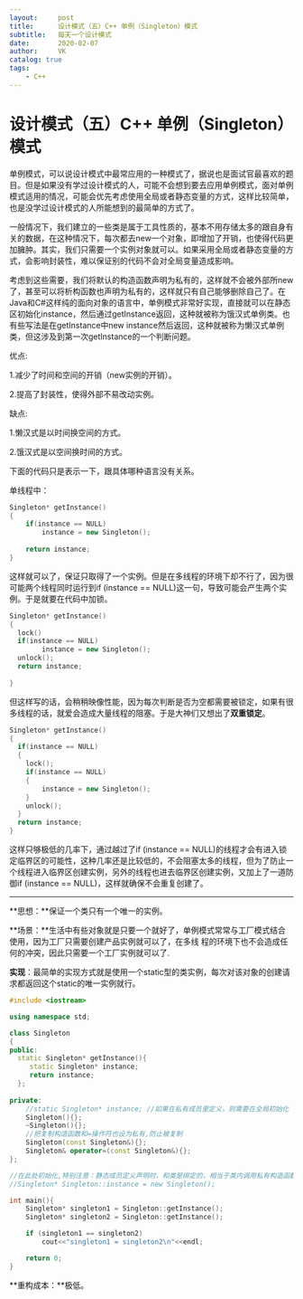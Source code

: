 ```yaml
---
layout:     post
title:      设计模式（五）C++ 单例（Singleton）模式
subtitle:   每天一个设计模式
date:       2020-02-07
author:     VK
catalog: true
tags:
    - C++
---
```




# 设计模式（五）C++ 单例（Singleton）模式

单例模式，可以说设计模式中最常应用的一种模式了，据说也是面试官最喜欢的题目。但是如果没有学过设计模式的人，可能不会想到要去应用单例模式，面对单例模式适用的情况，可能会优先考虑使用全局或者静态变量的方式，这样比较简单，也是没学过设计模式的人所能想到的最简单的方式了。

一般情况下，我们建立的一些类是属于工具性质的，基本不用存储太多的跟自身有关的数据，在这种情况下，每次都去new一个对象，即增加了开销，也使得代码更加臃肿。其实，我们只需要一个实例对象就可以。如果采用全局或者静态变量的方式，会影响封装性，难以保证别的代码不会对全局变量造成影响。

考虑到这些需要，我们将默认的构造函数声明为私有的，这样就不会被外部所new了，甚至可以将析构函数也声明为私有的，这样就只有自己能够删除自己了。在Java和C#这样纯的面向对象的语言中，单例模式非常好实现，直接就可以在静态区初始化instance，然后通过getInstance返回，这种就被称为饿汉式单例类。也有些写法是在getInstance中new instance然后返回，这种就被称为懒汉式单例类，但这涉及到第一次getInstance的一个判断问题。

优点:

1.减少了时间和空间的开销（new实例的开销）。

2.提高了封装性，使得外部不易改动实例。

缺点:

1.懒汉式是以时间换空间的方式。

2.饿汉式是以空间换时间的方式。

下面的代码只是表示一下，跟具体哪种语言没有关系。

单线程中：

```c++
Singleton* getInstance()
{
  	if(instance == NULL)
      	instance = new Singleton();
  
  	return instance;
}
```

这样就可以了，保证只取得了一个实例。但是在多线程的环境下却不行了，因为很可能两个线程同时运行到if (instance == NULL)这一句，导致可能会产生两个实例。于是就要在代码中加锁。

```c++
Singleton* getInstance()
{
  lock()
  if(instance == NULL)
      	instance = new Singleton();
  unlock();
  return instance;
  
}

```

但这样写的话，会稍稍映像性能，因为每次判断是否为空都需要被锁定，如果有很多线程的话，就爱会造成大量线程的阻塞。于是大神们又想出了**双重锁定**。

```c++
Singleton* getInstance()
{
  if(instance == NULL)
  {
    lock();
  	if(instance == NULL)
    {
      	instance = new Singleton();
    }
  	unlock();
  }
  return instance;
}
```

这样只够极低的几率下，通过越过了if (instance == NULL)的线程才会有进入锁定临界区的可能性，这种几率还是比较低的，不会阻塞太多的线程，但为了防止一个线程进入临界区创建实例，另外的线程也进去临界区创建实例，又加上了一道防御if (instance == NULL)，这样就确保不会重复创建了。

----

**思想：**保证一个类只有一个唯一的实例。

**场景：**生活中有些对象就是只要一个就好了，单例模式常常与工厂模式结合使用，因为工厂只需要创建产品实例就可以了，在多线
程的环境下也不会造成任何的冲突，因此只需要一个工厂实例就可以了.

**实现**：最简单的实现方式就是使用一个static型的类实例，每次对该对象的创建请求都返回这个static的唯一实例就行。

```c++
#include <iostream>

using namespace std;

class Singleton
{
public:
  static Singleton* getInstance(){
     static Singleton* instance;
  	 return instance;
  };
  
private:
    //static Singleton* instance; //如果在私有成员里定义，则需要在全局初始化
  	Singleton(){};
  	~Singleton(){};
    //把复制构造函数和=操作符也设为私有,防止被复制
  	Singleton(const Singleton&){};
  	Singleton& operator=(const Singleton&){};
};

//在此处初始化,特别注意：静态成员定义声明时，和类是绑定的，相当于类内调用私有构造函数，是可以在全局（仅限静态的全局声明定义）new调用私有的构造函数
//Singleton* Singleton::instance = new Singleton();

int main(){
	Singleton* singleton1 = Singleton::getInstance();
	Singleton* singleton2 = Singleton::getInstance();

	if (singleton1 == singleton2)
		cout<<"singleton1 = singleton2\n"<<endl;

	return 0;
}
```

**重构成本：**极低。
